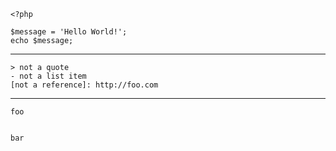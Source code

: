     <?php

    $message = 'Hello World!';
    echo $message;

---

    > not a quote
    - not a list item
    [not a reference]: http://foo.com

---

    foo


    bar